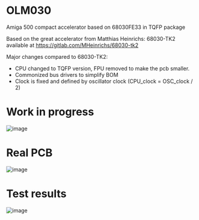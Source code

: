 # OLM030
Amiga 500 compact accelerator based on 68030FE33 in TQFP package

Based on the great accelerator from Matthias Heinrichs: 68030-TK2 available at https://gitlab.com/MHeinrichs/68030-tk2

Major changes compared to 68030-TK2:
- CPU changed to TQFP version, FPU removed to make the pcb smaller.
- Commonized bus drivers to simplify BOM
- Clock is fixed and defined by oscillator clock (CPU_clock = OSC_clock / 2)


# Work in progress

![image](https://user-images.githubusercontent.com/81614352/224541039-dd512456-0e68-41b7-bb94-c1bc8a557cf9.png)


# Real PCB

![image](https://user-images.githubusercontent.com/81614352/224541071-97e07b29-4300-4a08-ba81-47a74e8a40a7.png)

# Test results

![image](https://user-images.githubusercontent.com/81614352/224541085-f21ab219-3ea0-4f82-9f79-f65024492c85.png)

